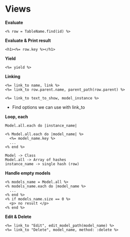 # Views

**Evaluate**
```
<% row = TableName.find(id) %>
```

**Evaluate & Print result**
```
<h1><%= row.key %></h1>
```

**Yield**
```
<%= yield %>
```

**Linking**
```
<%= link_to name, link %>
<%= link_to row.parent.name, parent_path(row.parent) %>

<%= link_to text_to_show, model_instance %>
```
*  Find options we can use with link_to

**Loop, each**
```
Model.all.each do |instance_name|

<% Model.all.each do |model_name| %>
  <%= model_name.key %>
  ...
<% end %>
```
```
Model -> Class
Model.all -> Array of hashes
instance_name -> single hash (row)
```
**Handle empty models**
```
<% models_name = Model.all %>
<% models_name.each do |model_name %>
  ...
<% end %>
<% if models_name.size == 0 %>
  <p> no result </p>
<% end %>
```

**Edit & Delete**
```
<%= link_to "Edit", edit_model_path(model_name) %>
<%= link_to "Delete", model_name, method: :delete %>
```
